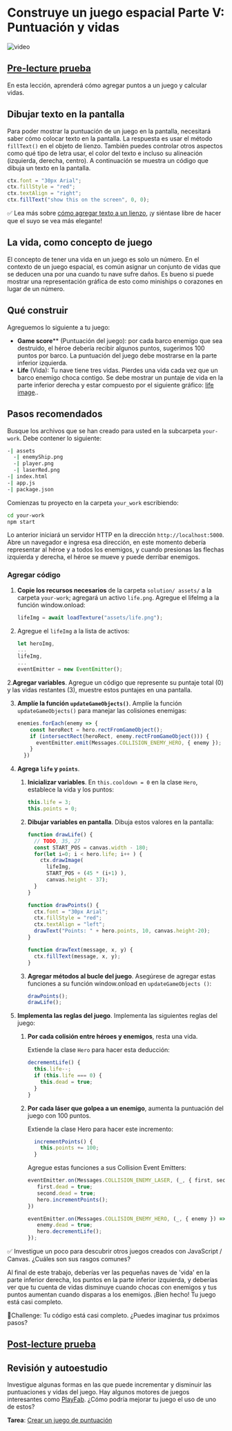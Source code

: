 # Construye un juego espacial Parte V: Puntuación y vidas

![video](video-url)

## [Pre-lecture prueba](../.github/pre-lecture-quiz.md)

En esta lección, aprenderá cómo agregar puntos a un juego y calcular vidas.

## Dibujar texto en la pantalla

Para poder mostrar la puntuación de un juego en la pantalla, necesitará saber cómo colocar texto en la pantalla. La respuesta es usar el método `fillText()` en el objeto de lienzo. También puedes controlar otros aspectos como qué tipo de letra usar, el color del texto e incluso su alineación (izquierda, derecha, centro). A continuación se muestra un código que dibuja un texto en la pantalla.

```javascript
ctx.font = "30px Arial";
ctx.fillStyle = "red";
ctx.textAlign = "right";
ctx.fillText("show this on the screen", 0, 0);
```

✅ Lea más sobre [cómo agregar texto a un lienzo](https://developer.mozilla.org/en-US/docs/Web/API/Canvas_API/Tutorial/Drawing_text), ¡y siéntase libre de hacer que el suyo se vea más elegante!

## La vida, como concepto de juego

El concepto de tener una vida en un juego es solo un número. En el contexto de un juego espacial, es común asignar un conjunto de vidas que se deducen una por una cuando tu nave sufre daños. Es bueno si puede mostrar una representación gráfica de esto como miniships o corazones en lugar de un número.

## Qué construir

Agreguemos lo siguiente a tu juego:

- **Game score**** (Puntuación del juego): por cada barco enemigo que sea destruido, el héroe debería recibir algunos puntos, sugerimos 100 puntos por barco. La puntuación del juego debe mostrarse en la parte inferior izquierda.
- **Life** (Vida): Tu nave tiene tres vidas. Pierdes una vida cada vez que un barco enemigo choca contigo. Se debe mostrar un puntaje de vida en la parte inferior derecha y estar compuesto por el siguiente gráfico: [life image](solution/assets/life.png)..

## Pasos recomendados

Busque los archivos que se han creado para usted en la subcarpeta `your-work`. Debe contener lo siguiente:

```bash
-| assets
  -| enemyShip.png
  -| player.png
  -| laserRed.png
-| index.html
-| app.js
-| package.json
```

Comienzas tu proyecto en la carpeta `your_work` escribiendo:

```bash
cd your-work
npm start
```

Lo anterior iniciará un servidor HTTP en la dirección `http://localhost:5000`. Abre un navegador e ingresa esa dirección, en este momento debería representar al héroe y a todos los enemigos, y cuando presionas las flechas izquierda y derecha, el héroe se mueve y puede derribar enemigos.

### Agregar código

1. **Copie los recursos necesarios** de la carpeta `solution/ assets/` a la carpeta `your-work`; agregará un activo `life.png`. Agregue el lifeImg a la función window.onload:


    ```javascript
    lifeImg = await loadTexture("assets/life.png");
    ```

1. Agregue el `lifeImg` a la lista de activos:

    ```javascript
    let heroImg,
    ...
    lifeImg,
    ...
    eventEmitter = new EventEmitter();
    ```
  
2.**Agregar variables**. Agregue un código que represente su puntaje total (0) y las vidas restantes (3), muestre estos puntajes en una pantalla.

3. **Amplíe la función `updateGameObjects()`**. Amplíe la función `updateGameObjects()` para manejar las colisiones enemigas:

    ```javascript
    enemies.forEach(enemy => {
        const heroRect = hero.rectFromGameObject();
        if (intersectRect(heroRect, enemy.rectFromGameObject())) {
          eventEmitter.emit(Messages.COLLISION_ENEMY_HERO, { enemy });
        }
      })
    ```

4. **Agrega `life` y `points`**.
    1. **Inicializar variables**. En `this.cooldown = 0` en la clase `Hero`, establece la vida y los puntos:

        ```javascript
        this.life = 3;
        this.points = 0;
        ```

   1. **Dibujar variables en pantalla**. Dibuja estos valores en la pantalla:

        ```javascript
        function drawLife() {
          // TODO, 35, 27
          const START_POS = canvas.width - 180;
          for(let i=0; i < hero.life; i++ ) {
            ctx.drawImage(
              lifeImg, 
              START_POS + (45 * (i+1) ), 
              canvas.height - 37);
          }
        }
        
        function drawPoints() {
          ctx.font = "30px Arial";
          ctx.fillStyle = "red";
          ctx.textAlign = "left";
          drawText("Points: " + hero.points, 10, canvas.height-20);
        }
        
        function drawText(message, x, y) {
          ctx.fillText(message, x, y);
        }

        ```

   1. **Agregar métodos al bucle del juego**. Asegúrese de agregar estas funciones a su función window.onload en `updateGameObjects ()`:

        ```javascript
        drawPoints();
        drawLife();
        ```

1. **Implementa las reglas del juego**. Implementa las siguientes reglas del juego:

    1. **Por cada colisión entre héroes y enemigos**, resta una vida.
   
       Extiende la clase `Hero` para hacer esta deducción:

        ```javascript
        decrementLife() {
          this.life--;
          if (this.life === 0) {
            this.dead = true;
          }
        }
        ```

   2. **Por cada láser que golpea a un enemigo**, aumenta la puntuación del juego con 100 puntos.

       Extiende la clase Hero para hacer este incremento:
    
        ```javascript
          incrementPoints() {
            this.points += 100;
          }
        ```

        Agregue estas funciones a sus Collision Event Emitters:

        ```javascript
        eventEmitter.on(Messages.COLLISION_ENEMY_LASER, (_, { first, second }) => {
           first.dead = true;
           second.dead = true;
           hero.incrementPoints();
        })

        eventEmitter.on(Messages.COLLISION_ENEMY_HERO, (_, { enemy }) => {
           enemy.dead = true;
           hero.decrementLife();
        });
        ```

✅ Investigue un poco para descubrir otros juegos creados con JavaScript / Canvas. ¿Cuáles son sus rasgos comunes?

Al final de este trabajo, deberías ver las pequeñas naves de 'vida' en la parte inferior derecha, los puntos en la parte inferior izquierda, y deberías ver que tu cuenta de vidas disminuye cuando chocas con enemigos y tus puntos aumentan cuando disparas a los enemigos. ¡Bien hecho! Tu juego está casi completo.

🚀Challenge: Tu código está casi completo. ¿Puedes imaginar tus próximos pasos?

## [Post-lecture prueba](../.github/post-lecture-quiz.md)

## Revisión y autoestudio

Investigue algunas formas en las que puede incrementar y disminuir las puntuaciones y vidas del juego. Hay algunos motores de juegos interesantes como [PlayFab](https://playfab.com). ¿Cómo podría mejorar tu juego el uso de uno de estos?

**Tarea**: [Crear un juego de puntuación](assignment.es.md)
